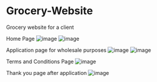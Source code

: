 # Grocery-Website
Grocery website for a client

Home Page
![image](https://github.com/Johnphillips2650/Grocery-Website/assets/70490091/40f8f3f8-5b9b-4cc7-9c11-59d4bff20088)
![image](https://github.com/Johnphillips2650/Grocery-Website/assets/70490091/779f47bc-3a66-4e5c-a65d-df45a24f40da)

Application page for wholesale purposes
![image](https://github.com/Johnphillips2650/Grocery-Website/assets/70490091/0f83c20a-f0fd-4d4c-b3b9-a1e85be5b64d)
![image](https://github.com/Johnphillips2650/Grocery-Website/assets/70490091/441e2b5d-e08a-4c60-97e1-c55f067b48f8)

Terms and Conditions Page
![image](https://github.com/Johnphillips2650/Grocery-Website/assets/70490091/723f1f82-1188-4dd6-a776-7993c129da1f)

Thank you page after application
![image](https://github.com/Johnphillips2650/Grocery-Website/assets/70490091/ce240cbc-dceb-49b7-8847-6a4f3af86fd3)




